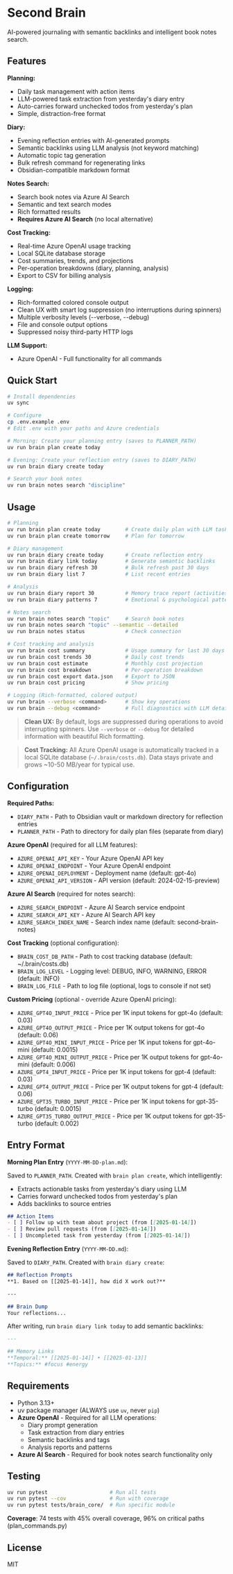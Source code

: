 # Second Brain

AI-powered journaling with semantic backlinks and intelligent book notes search.

## Features

**Planning:**
- Daily task management with action items
- LLM-powered task extraction from yesterday's diary entry
- Auto-carries forward unchecked todos from yesterday's plan
- Simple, distraction-free format

**Diary:**
- Evening reflection entries with AI-generated prompts
- Semantic backlinks using LLM analysis (not keyword matching)
- Automatic topic tag generation
- Bulk refresh command for regenerating links
- Obsidian-compatible markdown format

**Notes Search:**
- Search book notes via Azure AI Search
- Semantic and text search modes
- Rich formatted results
- **Requires Azure AI Search** (no local alternative)

**Cost Tracking:**
- Real-time Azure OpenAI usage tracking
- Local SQLite database storage
- Cost summaries, trends, and projections
- Per-operation breakdowns (diary, planning, analysis)
- Export to CSV for billing analysis

**Logging:**
- Rich-formatted colored console output
- Clean UX with smart log suppression (no interruptions during spinners)
- Multiple verbosity levels (--verbose, --debug)
- File and console output options
- Suppressed noisy third-party HTTP logs

**LLM Support:**
- Azure OpenAI - Full functionality for all commands

## Quick Start

```bash
# Install dependencies
uv sync

# Configure
cp .env.example .env
# Edit .env with your paths and Azure credentials

# Morning: Create your planning entry (saves to PLANNER_PATH)
uv run brain plan create today

# Evening: Create your reflection entry (saves to DIARY_PATH)
uv run brain diary create today

# Search your book notes
uv run brain notes search "discipline"
```

## Usage

```bash
# Planning
uv run brain plan create today        # Create daily plan with LLM task extraction
uv run brain plan create tomorrow     # Plan for tomorrow

# Diary management
uv run brain diary create today       # Create reflection entry
uv run brain diary link today         # Generate semantic backlinks
uv run brain diary refresh 30         # Bulk refresh past 30 days
uv run brain diary list 7             # List recent entries

# Analysis
uv run brain diary report 30          # Memory trace report (activities & connections)
uv run brain diary patterns 7         # Emotional & psychological patterns

# Notes search
uv run brain notes search "topic"     # Search book notes
uv run brain notes search "topic" --semantic --detailed
uv run brain notes status             # Check connection

# Cost tracking and analysis
uv run brain cost summary             # Usage summary for last 30 days
uv run brain cost trends 30           # Daily cost trends
uv run brain cost estimate            # Monthly cost projection
uv run brain cost breakdown           # Per-operation breakdown
uv run brain cost export data.json    # Export to JSON
uv run brain cost pricing             # Show pricing

# Logging (Rich-formatted, colored output)
uv run brain --verbose <command>      # Show key operations
uv run brain --debug <command>        # Full diagnostics with LLM details
```

> **Clean UX:** By default, logs are suppressed during operations to avoid interrupting spinners. Use `--verbose` or `--debug` for detailed information with beautiful Rich formatting.

> **Cost Tracking:** All Azure OpenAI usage is automatically tracked in a local SQLite database (`~/.brain/costs.db`). Data stays private and grows ~10-50 MB/year for typical use.

## Configuration

**Required Paths:**
- `DIARY_PATH` - Path to Obsidian vault or markdown directory for reflection entries
- `PLANNER_PATH` - Path to directory for daily plan files (separate from diary)

**Azure OpenAI** (required for all LLM features):
- `AZURE_OPENAI_API_KEY` - Your Azure OpenAI API key
- `AZURE_OPENAI_ENDPOINT` - Your Azure OpenAI endpoint
- `AZURE_OPENAI_DEPLOYMENT` - Deployment name (default: gpt-4o)
- `AZURE_OPENAI_API_VERSION` - API version (default: 2024-02-15-preview)

**Azure AI Search** (required for notes search):
- `AZURE_SEARCH_ENDPOINT` - Azure AI Search service endpoint
- `AZURE_SEARCH_API_KEY` - Azure AI Search API key
- `AZURE_SEARCH_INDEX_NAME` - Search index name (default: second-brain-notes)

**Cost Tracking** (optional configuration):
- `BRAIN_COST_DB_PATH` - Path to cost tracking database (default: ~/.brain/costs.db)
- `BRAIN_LOG_LEVEL` - Logging level: DEBUG, INFO, WARNING, ERROR (default: INFO)
- `BRAIN_LOG_FILE` - Path to log file (optional, logs to console if not set)

**Custom Pricing** (optional - override Azure OpenAI pricing):
- `AZURE_GPT4O_INPUT_PRICE` - Price per 1K input tokens for gpt-4o (default: 0.03)
- `AZURE_GPT4O_OUTPUT_PRICE` - Price per 1K output tokens for gpt-4o (default: 0.06)
- `AZURE_GPT4O_MINI_INPUT_PRICE` - Price per 1K input tokens for gpt-4o-mini (default: 0.0015)
- `AZURE_GPT4O_MINI_OUTPUT_PRICE` - Price per 1K output tokens for gpt-4o-mini (default: 0.006)
- `AZURE_GPT4_INPUT_PRICE` - Price per 1K input tokens for gpt-4 (default: 0.03)
- `AZURE_GPT4_OUTPUT_PRICE` - Price per 1K output tokens for gpt-4 (default: 0.06)
- `AZURE_GPT35_TURBO_INPUT_PRICE` - Price per 1K input tokens for gpt-35-turbo (default: 0.0015)
- `AZURE_GPT35_TURBO_OUTPUT_PRICE` - Price per 1K output tokens for gpt-35-turbo (default: 0.002)

## Entry Format

**Morning Plan Entry** (`YYYY-MM-DD-plan.md`):

Saved to `PLANNER_PATH`. Created with `brain plan create`, which intelligently:
- Extracts actionable tasks from yesterday's diary using LLM
- Carries forward unchecked todos from yesterday's plan
- Adds backlinks to source entries

```markdown
## Action Items
- [ ] Follow up with team about project (from [[2025-01-14]])
- [ ] Review pull requests (from [[2025-01-14]])
- [ ] Uncompleted task from yesterday (from [[2025-01-14]])
```

**Evening Reflection Entry** (`YYYY-MM-DD.md`):

Saved to `DIARY_PATH`. Created with `brain diary create`:

```markdown
## Reflection Prompts
**1. Based on [[2025-01-14]], how did X work out?**

---

## Brain Dump
Your reflections...
```

After writing, run `brain diary link today` to add semantic backlinks:

```markdown
---

## Memory Links
**Temporal:** [[2025-01-14]] • [[2025-01-13]]
**Topics:** #focus #energy
```

## Requirements

- Python 3.13+
- uv package manager (ALWAYS use `uv`, never `pip`)
- **Azure OpenAI** - Required for all LLM operations:
  - Diary prompt generation
  - Task extraction from diary entries
  - Semantic backlinks and tags
  - Analysis reports and patterns
- **Azure AI Search** - Required for book notes search functionality only

## Testing

```bash
uv run pytest                    # Run all tests
uv run pytest --cov              # Run with coverage
uv run pytest tests/brain_core/  # Run specific module
```

**Coverage**: 74 tests with 45% overall coverage, 96% on critical paths (plan_commands.py)

## License

MIT
